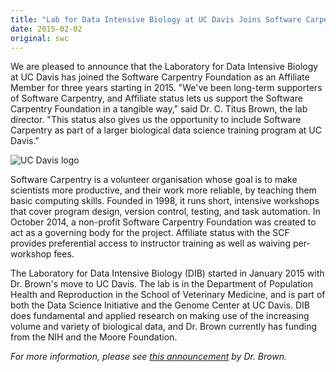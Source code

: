 ```yaml
---
title: "Lab for Data Intensive Biology at UC Davis Joins Software Carpentry as an Affiliate"
date: 2015-02-02
original: swc
---
```

<p>
  We are pleased to announce that the Laboratory for Data Intensive Biology at UC Davis
  has joined the Software Carpentry Foundation
  as an Affiliate Member for three years starting in 2015.
  "We've been long-term supporters of Software Carpentry,
  and Affiliate status lets us support the Software Carpentry Foundation in a tangible way,"
  said Dr. C. Titus Brown, the lab director.
  "This status also gives us the opportunity to include Software Carpentry as part of a larger biological data science training program at UC Davis."
</p>
<p>
  <img src="@root/files/swc/uc-davis.png" alt="UC Davis logo" class="centered">
</p>
<p>
  Software Carpentry is a volunteer organisation whose goal is to make scientists more productive,
  and their work more reliable,
  by teaching them basic computing skills.
  Founded in 1998,
  it runs short, intensive workshops that cover program design, version control, testing, and task automation.
  In October 2014,
  a non-profit Software Carpentry Foundation was created to act as a governing body for the project.
  Affiliate status with the SCF provides preferential access to instructor training as well as waiving per-workshop fees.
</p>
<p>
  The Laboratory for Data Intensive Biology (DIB) started in January 2015 with Dr. Brown's move to UC Davis.
  The lab is in the Department of Population Health and Reproduction in the School of Veterinary Medicine,
  and is part of both the Data Science Initiative and the Genome Center at UC Davis.
  DIB does fundamental and applied research on making use of the increasing volume and variety of biological data,
  and Dr. Brown currently has funding from the NIH and the Moore Foundation.
</p>
<p>
  <em>
    For more information, please see
    <a href="http://ivory.idyll.org/blog/2015-software-carpentry-affiliate.html">this announcement</a>
    by Dr. Brown.
  </em>
</p>

